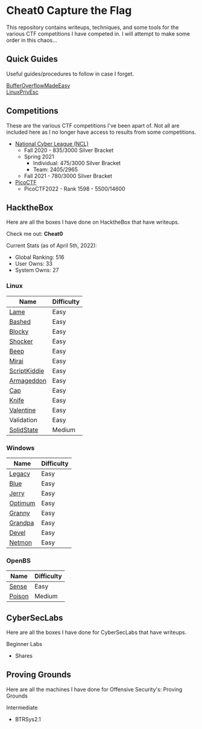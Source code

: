 # Cheat0 Capture the Flag
This repository contains writeups, techniques, and some tools for the various CTF competitions I have competed in. I will attempt to make some order in this chaos...

## Quick Guides
Useful guides/procedures to follow in case I forget.

[BufferOverflowMadeEasy](https://github.com/Cheat-0/CTF/tree/main/Guides/BufferOverflowMadeEasy)<br>
[LinuxPrivEsc](https://github.com/Cheat-0/CTF/tree/main/Guides/LinuxPrivEsc)

## Competitions
These are the various CTF competitions I've been apart of. Not all are included here as I no longer have access to results from some competitions.

- [National Cyber League (NCL)](https://cyberskyline.com/)
	- Fall 2020 - 835/3000 Silver Bracket
	- Spring 2021
		- Individual: 475/3000 Silver Bracket
		- Team: 2405/2965
	- Fall 2021 - 780/3000 Silver Bracket
- [PicoCTF](https://play.picoctf.org/login)
	- PicoCTF2022 - Rank 1598 - 5500/14600

## HacktheBox
Here are all the boxes I have done on HacktheBox that have writeups.

Check me out: **Cheat0**

Current Stats (as of April 5th, 2022):
- Global Ranking: 516
- User Owns: 33
- System Owns: 27

### Linux
| Name | Difficulty |
| ------ | --------- |
| [Lame](https://github.com/Cheat-0/CTF/tree/main/LearningPlatforms/hackthebox/machines/easy/lame) | Easy |
| [Bashed](https://github.com/Cheat-0/CTF/tree/main/LearningPlatforms/hackthebox/machines/easy/bashed) | Easy |
| [Blocky](https://github.com/Cheat-0/CTF/tree/main/LearningPlatforms/hackthebox/machines/easy/blocky) | Easy |
| [Shocker](https://github.com/Cheat-0/CTF/tree/main/LearningPlatforms/hackthebox/machines/easy/shocker) | Easy |
| [Beep](https://github.com/Cheat-0/CTF/tree/main/LearningPlatforms/hackthebox/machines/easy/beep) | Easy |
| [Mirai](https://github.com/Cheat-0/CTF/tree/main/LearningPlatforms/hackthebox/machines/easy/mirai) | Easy |
| [ScriptKiddie](https://github.com/Cheat-0/CTF/tree/main/LearningPlatforms/hackthebox/machines/easy/scriptkiddie) | Easy |
| [Armageddon](https://github.com/Cheat-0/CTF/tree/main/LearningPlatforms/hackthebox/machines/easy/armageddon) | Easy |
| [Cap](https://github.com/Cheat-0/CTF/tree/main/LearningPlatforms/hackthebox/machines/easy/cap) | Easy |
| [Knife](https://github.com/Cheat-0/CTF/tree/main/LearningPlatforms/hackthebox/machines/easy/knife) | Easy |
| [Valentine](https://github.com/Cheat-0/CTF/tree/main/LearningPlatforms/hackthebox/machines/easy/valentine) | Easy |
| Validation | Easy |
| [SolidState](https://github.com/Cheat-0/CTF/tree/main/LearningPlatforms/hackthebox/machines/medium/solidstate) | Medium |

### Windows
| Name | Difficulty |
| --- | --- |
| [Legacy](https://github.com/Cheat-0/CTF/tree/main/LearningPlatforms/hackthebox/machines/easy/legacy) | Easy | 
| [Blue](https://github.com/Cheat-0/CTF/tree/main/LearningPlatforms/hackthebox/machines/easy/blue) | Easy |
| [Jerry](https://github.com/Cheat-0/CTF/tree/main/LearningPlatforms/hackthebox/machines/easy/jerry) | Easy |
| [Optimum](https://github.com/Cheat-0/CTF/tree/main/LearningPlatforms/hackthebox/machines/easy/optimum) | Easy |
| [Granny](https://github.com/Cheat-0/CTF/tree/main/LearningPlatforms/hackthebox/machines/easy/granny) | Easy | 
| [Grandpa](https://github.com/Cheat-0/CTF/tree/main/LearningPlatforms/hackthebox/machines/easy/grandpa) | Easy |
| [Devel](https://github.com/Cheat-0/CTF/tree/main/LearningPlatforms/hackthebox/machines/easy/devel) | Easy |
| [Netmon](https://github.com/Cheat-0/CTF/tree/main/LearningPlatforms/hackthebox/machines/easy/netmon) | Easy |

### OpenBS
| Name  | Difficulty |
| --- | --- |
| [Sense](https://github.com/Cheat-0/CTF/tree/main/LearningPlatforms/hackthebox/machines/easy/sense) | Easy |
| [Poison](https://github.com/Cheat-0/CTF/tree/main/LearningPlatforms/hackthebox/machines/medium/poison) | Medium |

## CyberSecLabs
Here are all the boxes I have done for CyberSecLabs that have writeups.

Beginner Labs
- Shares

## Proving Grounds
Here are all the machines I have done for Offensive Security's: Proving Grounds

Intermediate
- BTRSys2.1